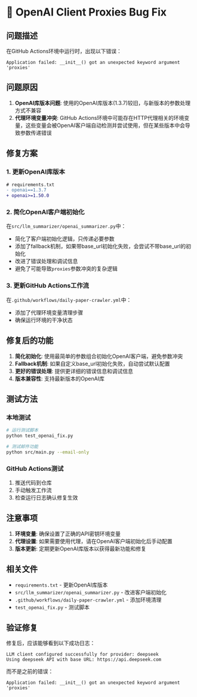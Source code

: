 # 🔧 OpenAI Client Proxies Bug Fix

## 问题描述

在GitHub Actions环境中运行时，出现以下错误：
```
Application failed: __init__() got an unexpected keyword argument 'proxies'
```

## 问题原因

1. **OpenAI库版本问题**: 使用的OpenAI库版本(1.3.7)较旧，与新版本的参数处理方式不兼容
2. **代理环境变量冲突**: GitHub Actions环境中可能存在HTTP代理相关的环境变量，这些变量会被OpenAI客户端自动检测并尝试使用，但在某些版本中会导致参数传递错误

## 修复方案

### 1. 更新OpenAI库版本
```diff
# requirements.txt
- openai==1.3.7
+ openai>=1.50.0
```

### 2. 简化OpenAI客户端初始化
在`src/llm_summarizer/openai_summarizer.py`中：
- 简化了客户端初始化逻辑，只传递必要参数
- 添加了fallback机制，如果带base_url初始化失败，会尝试不带base_url的初始化
- 改进了错误处理和调试信息
- 避免了可能导致`proxies`参数冲突的复杂逻辑

### 3. 更新GitHub Actions工作流
在`.github/workflows/daily-paper-crawler.yml`中：
- 添加了代理环境变量清理步骤
- 确保运行环境的干净状态

## 修复后的功能

1. **简化初始化**: 使用最简单的参数组合初始化OpenAI客户端，避免参数冲突
2. **Fallback机制**: 如果自定义base_url初始化失败，自动尝试默认配置
3. **更好的错误处理**: 提供更详细的错误信息和调试信息
4. **版本兼容性**: 支持最新版本的OpenAI库

## 测试方法

### 本地测试
```bash
# 运行测试脚本
python test_openai_fix.py

# 测试邮件功能
python src/main.py --email-only
```

### GitHub Actions测试
1. 推送代码到仓库
2. 手动触发工作流
3. 检查运行日志确认修复生效

## 注意事项

1. **环境变量**: 确保设置了正确的API密钥环境变量
2. **代理设置**: 如果需要使用代理，请在OpenAI客户端初始化后手动配置
3. **版本更新**: 定期更新OpenAI库版本以获得最新功能和修复

## 相关文件

- `requirements.txt` - 更新OpenAI库版本
- `src/llm_summarizer/openai_summarizer.py` - 改进客户端初始化
- `.github/workflows/daily-paper-crawler.yml` - 添加环境清理
- `test_openai_fix.py` - 测试脚本

## 验证修复

修复后，应该能够看到以下成功日志：
```
LLM client configured successfully for provider: deepseek
Using deepseek API with base URL: https://api.deepseek.com
```

而不是之前的错误：
```
Application failed: __init__() got an unexpected keyword argument 'proxies'
```
